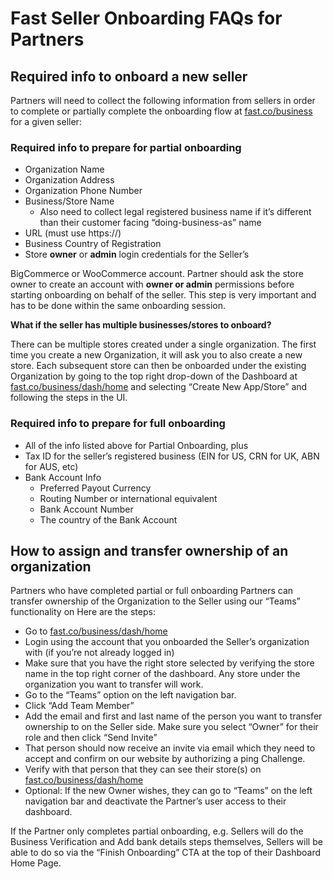 # Fast Seller Onboarding FAQs for Partners

## Required info to onboard a new seller

Partners will need to collect the following information from sellers in order to complete or partially complete the onboarding flow at [fast.co/business](https://fast.co/business) for a given seller:

### Required info to prepare for partial onboarding 

*   Organization Name
*   Organization Address
*   Organization Phone Number
*   Business/Store Name
    *   Also need to collect legal registered business name if it’s different than their customer facing “doing-business-as” name
*   URL  (must use https://)
*   Business Country of Registration
*   Store **owner** or **admin** login credentials for the Seller’s 

BigCommerce or WooCommerce account. Partner should ask the store owner to create an account with **owner or admin** permissions before starting onboarding on behalf of the seller.  This step is very important and has to be done within the same onboarding session.

**What if the seller has multiple businesses/stores to onboard?**

There can be multiple stores created under a single organization.  The first time you create a new Organization, it will ask you to also create a new store.  Each subsequent store can then be onboarded under the existing Organization by going to the top right drop-down of the Dashboard at [fast.co/business/dash/home](https://fast.co/business/dash/home) and selecting “Create New App/Store” and following the steps in the UI.

### Required info to prepare for full onboarding 

*   All of the info listed above for Partial Onboarding, plus
*   Tax ID for the seller’s registered business (EIN for US, CRN for UK, ABN for AUS, etc)
*   Bank Account Info
    *   Preferred Payout Currency
    *   Routing Number or international equivalent
    *   Bank Account Number
    *   The country of the Bank Account

## How to assign and transfer ownership of an organization

Partners who have completed partial or full onboarding Partners can transfer ownership of the Organization to the Seller using our “Teams” functionality on  Here are the steps:

*   Go to [fast.co/business/dash/home](https://fast.co/business/dash/home)
*   Login using the account that you onboarded the Seller’s organization with (if you’re not already logged in)
*   Make sure that you have the right store selected by verifying the store name in the top right corner of the dashboard.  Any store under the organization you want to transfer will work.
*   Go to the “Teams” option on the left navigation bar.  
*   Click “Add Team Member”
*   Add the email and first and last name of the person you want to transfer ownership to on the Seller side.  Make sure you select “Owner” for their role and then click “Send Invite”
*   That person should now receive an invite via email which they need to accept and confirm on our website by authorizing a ping Challenge.
*   Verify with that person that they can see their store(s) on [fast.co/business/dash/home](https://fast.co/business/dash/home)
*   Optional:  If the new Owner wishes, they can go to “Teams” on the left navigation bar and deactivate the Partner’s user access to their dashboard.

If the Partner only completes partial onboarding, e.g. Sellers will do the Business Verification and Add bank details steps themselves, Sellers will be able to do so via the “Finish Onboarding” CTA at the top of their Dashboard Home Page.
